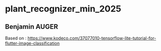 # plant_recognizer_min_2025

## Benjamin AUGER

Based on : https://www.kodeco.com/37077010-tensorflow-lite-tutorial-for-flutter-image-classification
